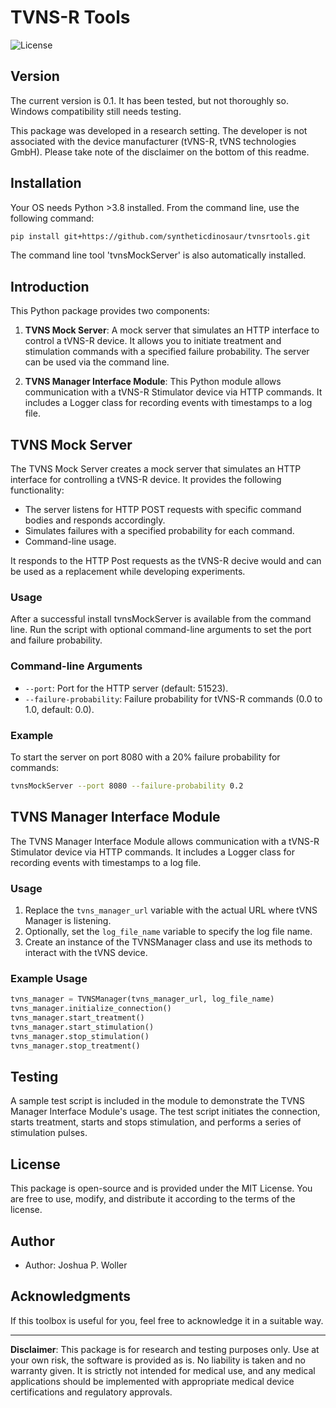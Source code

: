 # TVNS-R Tools

![License](https://img.shields.io/badge/license-MIT-blue.svg)

## Version
The current version is 0.1. It has been tested, but not thoroughly so.
Windows compatibility still needs testing.  

This package was developed in a research setting. The developer is not associated with the device manufacturer (tVNS-R, tVNS technologies GmbH). Please take note of the disclaimer on the bottom of this readme.

## Installation
Your OS needs Python >3.8 installed.
From the command line, use the following command:

```bash
pip install git+https://github.com/syntheticdinosaur/tvnsrtools.git
```

The command line tool 'tvnsMockServer' is also automatically installed.

## Introduction

This Python package provides two components:

1. **TVNS Mock Server**: A mock server that simulates an HTTP interface to control a tVNS-R device. It allows you to initiate treatment and stimulation commands with a specified failure probability. The server can be used via the command line.

2. **TVNS Manager Interface Module**: This Python module allows communication with a tVNS-R Stimulator device via HTTP commands. It includes a Logger class for recording events with timestamps to a log file.

## TVNS Mock Server

The TVNS Mock Server creates a mock server that simulates an HTTP interface for controlling a tVNS-R device. It provides the following functionality:

- The server listens for HTTP POST requests with specific command bodies and responds accordingly.
- Simulates failures with a specified probability for each command.
- Command-line usage.

It responds to the HTTP Post requests as the tVNS-R decive would and can be used as a replacement while developing experiments.

### Usage
After a successful install tvnsMockServer is available from the command line.
Run the script with optional command-line arguments to set the port and failure probability.

### Command-line Arguments

- `--port`: Port for the HTTP server (default: 51523).
- `--failure-probability`: Failure probability for tVNS-R commands (0.0 to 1.0, default: 0.0).

### Example

To start the server on port 8080 with a 20% failure probability for commands:

```bash
tvnsMockServer --port 8080 --failure-probability 0.2
```

## TVNS Manager Interface Module

The TVNS Manager Interface Module allows communication with a tVNS-R Stimulator device via HTTP commands. It includes a Logger class for recording events with timestamps to a log file.

### Usage

1. Replace the `tvns_manager_url` variable with the actual URL where tVNS Manager is listening.
2. Optionally, set the `log_file_name` variable to specify the log file name.
3. Create an instance of the TVNSManager class and use its methods to interact with the tVNS device.

### Example Usage

```python
tvns_manager = TVNSManager(tvns_manager_url, log_file_name)
tvns_manager.initialize_connection()
tvns_manager.start_treatment()
tvns_manager.start_stimulation()
tvns_manager.stop_stimulation()
tvns_manager.stop_treatment()
```

## Testing

A sample test script is included in the module to demonstrate the TVNS Manager Interface Module's usage. The test script initiates the connection, starts treatment, starts and stops stimulation, and performs a series of stimulation pulses.

## License

This package is open-source and is provided under the MIT License. You are free to use, modify, and distribute it according to the terms of the license.

## Author

- Author: Joshua P. Woller

## Acknowledgments

If this toolbox is useful for you, feel free to acknowledge it in a suitable way.

---

**Disclaimer**: This package is for research and testing purposes only. Use at your own risk, the software is provided as is. No liability is taken and no warranty given. It is strictly not intended for medical use, and any medical applications should be implemented with appropriate medical device certifications and regulatory approvals.
